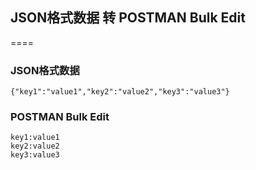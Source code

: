 ## JSON格式数据 转 POSTMAN Bulk Edit

====
### JSON格式数据
```
{"key1":"value1","key2":"value2","key3":"value3"}
```

### POSTMAN Bulk Edit
```
key1:value1
key2:value2
key3:value3
```